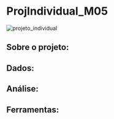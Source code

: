 # ProjIndividual_M05
![projeto_individual](https://github.com/G0lg4rthur/ProjIndividual_M05/assets/101434220/a093359a-10aa-4aba-84e8-9b92d3a61456)
## Sobre o projeto:
## Dados:
## Análise:
## Ferramentas:
